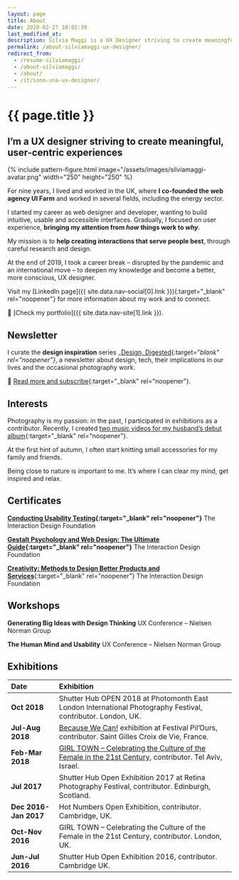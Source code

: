 ```yaml
---
layout: page
title: About
date: 2020-02-27 18:02:39
last_modified_at:
description: Silvia Maggi is a UX Designer striving to create meaningful, user-centric experiences.
permalink: /about-silviamaggi-ux-designer/
redirect_from:
  - /resume-silviamaggi/
  - /about-silviamaggi/
  - /about/
  - /it/sono-una-ux-designer/
---
```

# {{ page.title }}

## I’m a UX designer striving to create meaningful, user-centric experiences

{% include pattern-figure.html image="/assets/images/silviamaggi-avatar.png" width="250" height="250" %}

For nine years, I lived and worked in the UK, where **I co-founded the web agency UI Farm** and worked in several fields, including the energy sector.

I started my career as web designer and developer, wanting to build intuitive, usable and accessible interfaces. Gradually, I focused on user experience, **bringing my attention from _how_ things work to _why_**.

My mission is to **help creating interactions that serve people best**, through careful research and design.

At the end of 2019, I took a career break – disrupted by the pandemic and an international move – to deepen my knowledge and become a better, more conscious, UX designer.

Visit my [LinkedIn page]({{ site.data.nav-social[0].link }}){:target="_blank" rel="noopener"} for more information about my work and to connect.

🔗 [Check my portfolio]({{ site.data.nav-site[1].link }}).

## Newsletter

I curate the **design inspiration** series _[Design, Digested](https://silviamaggidesign.com/design-inspiration-newsletter-silvia-maggi/){:target="_blank" rel="noopener"}_, a newsletter about design, tech, their implications in our lives and the occasional photography work.

🔗 [Read more and subscribe](https://silviamaggidesign.com/design-inspiration-newsletter-silvia-maggi/){:target="_blank" rel="noopener"}.

## Interests

Photography is my passion: in the past, I participated in exhibitions as a contributor. Recently, I created [two music videos for my husband’s debut album](https://silviamaggidesign.com/portfolio/after-1989-a-trip-to-freedom/){:target="_blank" rel="noopener"}.

At the first hint of autumn, I often start knitting small accessories for my family and friends.

Being close to nature is important to me. It’s where I can clear my mind, get inspired and relax.

## Certificates

**[Conducting Usability Testing](https://www.interaction-design.org/silvia-maggi/certificate/course/fltqnHSHvWVHtgSx2v){:target="_blank" rel="noopener"}** The Interaction Design Foundation

**[Gestalt Psychology and Web Design: The Ultimate Guide](https://www.interaction-design.org/silvia-maggi/certificate/course/707b14b9-51a6-47e4-9663-07c3b7bef6ee){:target="_blank" rel="noopener"}** The Interaction Design Foundation

[**Creativity: Methods to Design Better Products and Services**](https://www.interaction-design.org/silvia-maggi/certificate/course/a6950da7-a59d-4bcb-b830-92eb116c226e){:target="_blank" rel="noopener"} The Interaction Design Foundation

## Workshops

**Generating Big Ideas with Design Thinking**
UX Conference – Nielsen Norman Group

**The Human Mind and Usability**
UX Conference – Nielsen Norman Group

## Exhibitions

|Date   |Exhibition   |
|:--|:--|
|**Oct 2018**   |Shutter Hub OPEN 2018 at Photomonth East London International Photography Festival, contributor. London, UK.   |
|**Jul-Aug 2018**   |[Because We Can!](https://silviamaggidesign.com/2018/07/29/because-we-can-shutter-hub-exhibition-festival-pilours/) exhibition at Festival Pil’Ours, contributor. Saint Gilles Croix de Vie, France.   |
|**Feb-Mar 2018**   |[GIRL TOWN – Celebrating the Culture of the Female in the 21st Century](https://silviamaggidesign.com/2018/02/12/girl-town-tel-aviv/), contributor. Tel Aviv, Israel.   |
|**Jul 2017**   |Shutter Hub Open Exhibition 2017 at Retina Photography Festival, contributor. Edinburgh, Scotland.   |
|**Dec 2016-Jan 2017**   |Hot Numbers Open Exhibition, contributor. Cambridge, UK.    |
|**Oct-Nov 2016**   |GIRL TOWN – Celebrating the Culture of the Female in the 21st Century, contributor. London, UK.   |
|**Jun-Jul 2016**   |Shutter Hub Open Exhibition 2016, contributor. Cambridge UK.   |